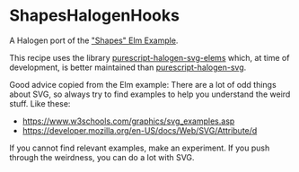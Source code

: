 # ShapesHalogenHooks
A Halogen port of the ["Shapes" Elm Example](https://elm-lang.org/examples/shapes).

This recipe uses the library [purescript-halogen-svg-elems](https://github.com/JordanMartinez/purescript-halogen-svg-elems) which, at time of development, is better maintained than [purescript-halogen-svg](https://github.com/kwohlfahrt/purescript-halogen-svg).

Good advice copied from the Elm example:
There are a lot of odd things about SVG, so always try to find examples to help you understand the weird stuff. Like these:
* https://www.w3schools.com/graphics/svg_examples.asp
* https://developer.mozilla.org/en-US/docs/Web/SVG/Attribute/d

If you cannot find relevant examples, make an experiment. If you push through the weirdness, you can do a lot with SVG.
